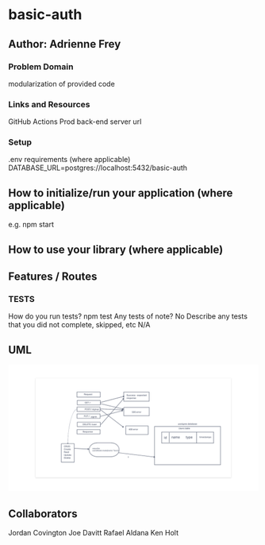 # basic-auth

## Author: Adrienne Frey
### Problem Domain
 modularization of provided code

### Links and Resources
GitHub Actions 
Prod back-end server url

### Setup
.env requirements (where applicable)
DATABASE_URL=postgres://localhost:5432/basic-auth

## How to initialize/run your application (where applicable)
e.g. npm start

## How to use your library (where applicable)

## Features / Routes

### TESTS

How do you run tests? npm test
Any tests of note? No
Describe any tests that you did not complete, skipped, etc N/A

## UML

![Lab 6](./assets/lab6.png)

## Collaborators

Jordan Covington 
Joe Davitt
Rafael Aldana
Ken Holt